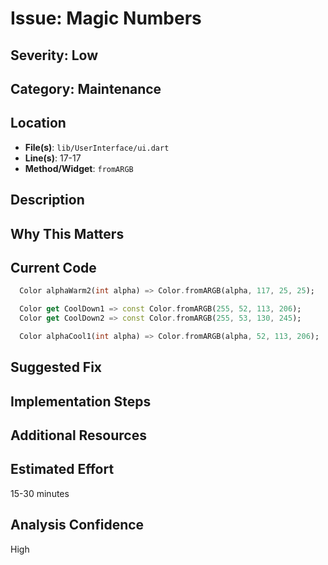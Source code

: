 # Issue: Magic Numbers

## Severity: Low

## Category: Maintenance

## Location
- **File(s)**: `lib/UserInterface/ui.dart`
- **Line(s)**: 17-17
- **Method/Widget**: `fromARGB`

## Description


## Why This Matters


## Current Code
```dart
  Color alphaWarm2(int alpha) => Color.fromARGB(alpha, 117, 25, 25);

  Color get CoolDown1 => const Color.fromARGB(255, 52, 113, 206);
  Color get CoolDown2 => const Color.fromARGB(255, 53, 130, 245);

  Color alphaCool1(int alpha) => Color.fromARGB(alpha, 52, 113, 206);
```

## Suggested Fix


## Implementation Steps


## Additional Resources


## Estimated Effort
15-30 minutes

## Analysis Confidence
High
